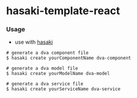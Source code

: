 # hasaki-template-react

### Usage
- use with [hasaki](https://github.com/ElemeFE/hasaki)  

```shell
# generate a dva component file
$ hasaki create yourComponentName dva-component

# generate a dva model file
$ hasaki create yourModelName dva-model

# generate a dva service file
$ hasaki create yourServiceName dva-service
```
